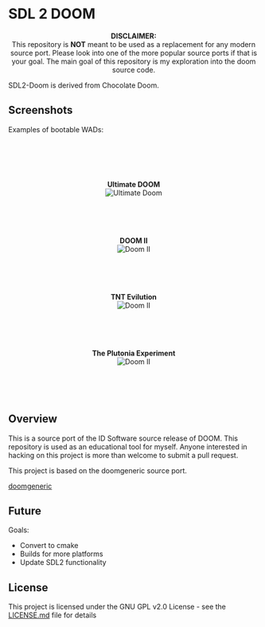 # SDL 2 DOOM

<p align="center"><b>DISCLAIMER:<br></b> This repository is <b>NOT</b> meant to be used as a replacement for any modern source port. Please look into one of the more popular source ports if that is your goal. The main goal of this repository is my exploration into the doom source code. <br>
</p>

SDL2-Doom is derived from Chocolate Doom.

## Screenshots 

<p> 
Examples of bootable WADs:
<p><br>
  
<br><br>

<p align="center">
  <b>Ultimate DOOM</b><br>
  <img src="https://github.com/AlexOberhofer/sdl2_doom/raw/master/docs/ultimatedoom.PNG" alt="Ultimate Doom"/> <br>
</p><br><br><br>

<p align="center">
    <b>DOOM II</b><br> 
    <img src="https://github.com/AlexOberhofer/sdl2_doom/raw/master/docs/doom2.PNG" alt="Doom II"/>
</p><br><br><br>

<center>  </center>
<p align="center">
    <b>TNT Evilution</b><br>
    <img src="https://github.com/AlexOberhofer/sdl2_doom/raw/master/docs/tnt.PNG" alt="Doom II"/>
</p><br><br><br>

<p align="center">
    <b>The Plutonia Experiment</b><br>
    <img src="https://github.com/AlexOberhofer/sdl2_doom/raw/master/docs/plutonia.PNG" alt="Doom II"/>
</p><br><br><br>

## Overview

This is a source port of the ID Software source release of DOOM. This repository is used as an educational tool for myself. Anyone 
interested in hacking on this project is more than welcome to submit a pull request.

This project is based on the doomgeneric source port.

[doomgeneric](https://github.com/ozkl/doomgeneric)
 
## Future

Goals: 

* Convert to cmake
* Builds for more platforms
* Update SDL2 functionality

## License 

This project is licensed under the GNU GPL v2.0 License - see the [LICENSE.md](LICENSE.md) file for details
